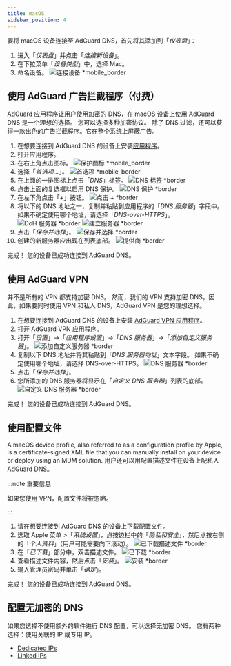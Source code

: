 ```yaml
---
title: macOS
sidebar_position: 4
---
```


要将 macOS 设备连接至 AdGuard DNS，首先将其添加到「_仪表盘_」：

1. 进入「_仪表盘_」并点击「_连接新设备_」。
2. 在下拉菜单「_设备类型_」中，选择 Mac。
3. 命名设备。
   ![连接设备 \*mobile_border](https://cdn.adtidy.org/content/kb/dns/private/new_dns/connect/mac_ab/choose_mac.png)

## 使用 AdGuard 广告拦截程序（付费）

AdGuard 应用程序让用户使用加密的 DNS，在 macOS 设备上使用 AdGuard DNS 是一个理想的选择。 您可以选择多种加密协议。 除了 DNS 过滤，还可以获得一款出色的广告拦截程序。它在整个系统上屏蔽广告。

1. 在想要连接到 AdGuard DNS 的设备上安装[应用程序](https://adguard.com/adguard-mac/overview.html)。
2. 打开应用程序。
3. 在右上角点击图标。
   ![保护图标 \*mobile_border](https://cdn.adtidy.org/content/kb/dns/private/new_dns/connect/mac_ab/mac_step3.png)
4. 选择「_首选项..._」。
   ![首选项 \*mobile_border](https://cdn.adtidy.org/content/kb/dns/private/new_dns/connect/mac_ab/mac_step4.png)
5. 在上面的一排图标上点击「_DNS_」标签。
   ![DNS 标签 \*border](https://cdn.adtidy.org/content/kb/dns/private/new_dns/connect/mac_ab/mac_step5.png)
6. 点击上面的复选框以启用 DNS 保护。
   ![DNS 保护 \*border](https://cdn.adtidy.org/content/kb/dns/private/new_dns/connect/mac_ab/mac_step6.png)
7. 在左下角点击「_+_」按钮。
   ![点击 + \*border](https://cdn.adtidy.org/content/kb/dns/private/new_dns/connect/mac_ab/mac_step7.png)
8. 将以下的 DNS 地址之一，复制并粘贴到应用程序的「_DNS 服务器_」字段中。 如果不确定使用哪个地址，请选择「_DNS-over-HTTPS_」。
   ![DoH 服务器 \*border](https://cdn.adtidy.org/content/kb/dns/private/new_dns/connect/mac_ab/mac_step8_1.png)
   ![建立服务器 \*border](https://cdn.adtidy.org/content/kb/dns/private/new_dns/connect/mac_ab/mac_step8_2.png)
9. 点击「_保存并选择_」。
   ![保存并选择 \*border](https://cdn.adtidy.org/content/kb/dns/private/new_dns/connect/mac_ab/mac_step9.png)
10. 创建的新服务器应出现在列表底部。
    ![提供商 \*border](https://cdn.adtidy.org/content/kb/dns/private/new_dns/connect/mac_ab/mac_step10.png)

完成！ 您的设备已成功连接到 AdGuard DNS。

## 使用 AdGuard VPN

并不是所有的 VPN 都支持加密 DNS。 然而，我们的 VPN 支持加密 DNS，因此，如果要同时使用 VPN 和私人 DNS，AdGuard VPN 是您的理想选择。

1. 在想要连接到 AdGuard DNS 的设备上安装 [AdGuard VPN 应用程序](https://adguard-vpn.com/mac/overview.html)。
2. 打开 AdGuard VPN 应用程序。
3. 打开「_设置_」→「_应用程序设置_」→「_DNS 服务器_」→「_添加自定义服务器_」。
   ![添加自定义服务器 \*border](https://cdn.adtidy.org/content/kb/dns/private/new_dns/connect/mac_vpn/mac_step3.png)
4. 复制以下 DNS 地址并将其粘贴到「_DNS 服务器地址_」文本字段。 如果不确定使用哪个地址，请选择 DNS-over-HTTPS。
   ![DNS 服务器 \*border](https://cdn.adtidy.org/content/kb/dns/private/new_dns/connect/mac_vpn/mac_step4.png)
5. 点击「_保存并选择_」。
6. 您所添加的 DNS 服务器将显示在「_自定义 DNS 服务器_」列表的底部。
   ![自定义 DNS 服务器 \*border](https://cdn.adtidy.org/content/kb/dns/private/new_dns/connect/mac_vpn/mac_step6.png)

完成！ 您的设备已成功连接到 AdGuard DNS。

## 使用配置文件

A macOS device profile, also referred to as a configuration profile by Apple, is a certificate-signed XML file that you can manually install on your device or deploy using an MDM solution. 用户还可以用配置描述文件在设备上配私人 AdGuard DNS。

:::note 重要信息

如果您使用 VPN，配置文件将被忽略。

:::

1. 请在想要连接到 AdGuard DNS 的设备上下载配置文件。
2. 选取 Apple 菜单 >「_系统设置_」，点按边栏中的「_隐私和安全_」，然后点按右侧的「_个人资料_」（用户可能需要向下滚动）。
   ![已下载描述文件 \*border](https://cdn.adtidy.org/content/kb/dns/private/new_dns/connect/mac_profile/mac_step2.png)
3. 在「_已下载_」部分中，双击描述文件。
   ![已下载 \*border](https://cdn.adtidy.org/content/kb/dns/private/new_dns/connect/mac_profile/mac_step3.png)
4. 查看描述文件内容，然后点击「_安装_」。
   ![安装 \*border](https://cdn.adtidy.org/content/kb/dns/private/new_dns/connect/mac_profile/mac_step4.png)
5. 输入管理员密码并单击「_确定_」。

完成！ 您的设备已成功连接到 AdGuard DNS。

## 配置无加密的 DNS

如果您选择不使用额外的软件进行 DNS 配置，可以选择无加密 DNS。 您有两种选择：使用关联的 IP 或专用 IP。

 - [Dedicated IPs](/private-dns/connect-devices/other-options/dedicated-ip.md)
 - [Linked IPs](/private-dns/connect-devices/other-options/linked-ip.md)

